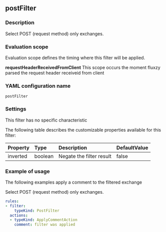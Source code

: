 ## postFilter

### Description

Select POST (request method) only exchanges.

### Evaluation scope

Evaluation scope defines the timing where this filter will be applied. 

**requestHeaderReceivedFromClient** This scope occurs the moment fluxzy parsed the request header receiveid from client

### YAML configuration name

    postFilter

### Settings

This filter has no specific characteristic

The following table describes the customizable properties available for this filter: 

| Property | Type | Description | DefaultValue |
| :------- | :------- | :------- | -------- |
| inverted | boolean | Negate the filter result | false |

### Example of usage

The following examples apply a comment to the filtered exchange

Select POST (request method) only exchanges.

```yaml
rules:
- filter:
    typeKind: PostFilter
  actions:
  - typeKind: ApplyCommentAction
    comment: filter was applied
```



